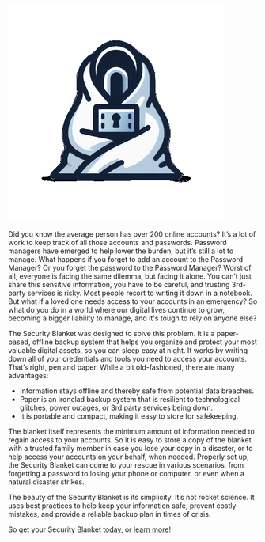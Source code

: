 ![Security Blanket Logo](../assets/security-blanket-logo.png)

Did you know the average person has over 200 online accounts? It’s a lot of work to keep track of all those accounts and passwords. Password managers have emerged to help lower the burden, but it’s still a lot to manage. What happens if you forget to add an account to the Password Manager? Or you forget the password to the Password Manager? Worst of all, everyone is facing the same dilemma, but facing it alone. You can’t just share this sensitive information, you have to be careful, and trusting 3rd-party services is risky. Most people resort to writing it down in a notebook. But what if a loved one needs access to your accounts in an emergency? So what do you do in a world where our digital lives continue to grow, becoming a bigger liability to manage, and it's tough to rely on anyone else?

The Security Blanket was designed to solve this problem. It is a paper-based, offline backup system that helps you organize and protect your most valuable digital assets, so you can sleep easy at night. It works by writing down all of your credentials and tools you need to access your accounts. That’s right, pen and paper. While a bit old-fashioned, there are many advantages:
* Information stays offline and thereby safe from potential data breaches. 
* Paper is an ironclad backup system that is resilient to technological glitches, power outages, or 3rd party services being down. 
* It is portable and compact, making it easy to store for safekeeping. 

The blanket itself represents the minimum amount of information needed to regain access to your accounts. So it is easy to store a copy of the blanket with a trusted family member in case you lose your copy in a disaster, or to help access your accounts on your behalf, when needed. Properly set up, the Security Blanket can come to your rescue in various scenarios, from forgetting a password to losing your phone or computer, or even when a natural disaster strikes.

The beauty of the Security Blanket is its simplicity. It’s not rocket science. It uses best practices to help keep your information safe, prevent costly mistakes, and provide a reliable backup plan in times of crisis.

So get your Security Blanket [today](https://shop.offlinetrust.com), or [learn more](../docs/getting-started.md)!
